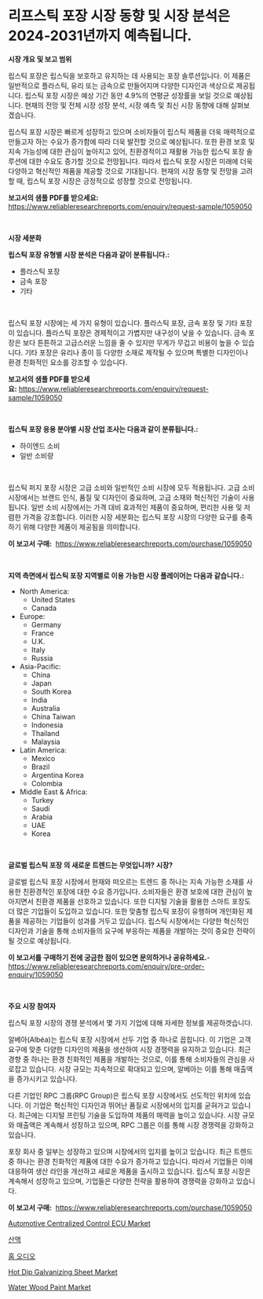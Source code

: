 <p><h1>리프스틱 포장 시장 동향 및 시장 분석은 2024-2031년까지 예측됩니다.</h1></p><p><strong>시장 개요 및 보고 범위</strong></p>
<p><p>립스틱 포장은 립스틱을 보호하고 유지하는 데 사용되는 포장 솔루션입니다. 이 제품은 일반적으로 플라스틱, 유리 또는 금속으로 만들어지며 다양한 디자인과 색상으로 제공됩니다. 립스틱 포장 시장은 예상 기간 동안 4.9%의 연평균 성장률을 보일 것으로 예상됩니다. 현재의 전망 및 전체 시장 성장 분석, 시장 예측 및 최신 시장 동향에 대해 살펴보겠습니다.</p><p>립스틱 포장 시장은 빠르게 성장하고 있으며 소비자들이 립스틱 제품을 더욱 매력적으로 만들고자 하는 수요가 증가함에 따라 더욱 발전할 것으로 예상됩니다. 또한 환경 보호 및 지속 가능성에 대한 관심이 높아지고 있어, 친환경적이고 재활용 가능한 립스틱 포장 솔루션에 대한 수요도 증가할 것으로 전망됩니다. 따라서 립스틱 포장 시장은 미래에 더욱 다양하고 혁신적인 제품을 제공할 것으로 기대됩니다. 현재의 시장 동향 및 전망을 고려할 때, 립스틱 포장 시장은 긍정적으로 성장할 것으로 전망됩니다.</p></p>
<p><strong>보고서의 샘플 PDF를 받으세요:</strong> <a href="https://www.reliableresearchreports.com/enquiry/request-sample/1059050">https://www.reliableresearchreports.com/enquiry/request-sample/1059050</a></p>
<p>&nbsp;</p>
<p><strong>시장 세분화</strong></p>
<p><strong>립스틱 포장 유형별 시장 분석은 다음과 같이 분류됩니다.:</strong></p>
<p><ul><li>플라스틱 포장</li><li>금속 포장</li><li>기타</li></ul></p>
<p>&nbsp;</p>
<p><p>립스틱 포장 시장에는 세 가지 유형이 있습니다. 플라스틱 포장, 금속 포장 및 기타 포장이 있습니다. 플라스틱 포장은 경제적이고 가볍지만 내구성이 낮을 수 있습니다. 금속 포장은 보다 튼튼하고 고급스러운 느낌을 줄 수 있지만 무게가 무겁고 비용이 높을 수 있습니다. 기타 포장은 유리나 종이 등 다양한 소재로 제작될 수 있으며 특별한 디자인이나 환경 친화적인 요소를 강조할 수 있습니다.</p></p>
<p><strong>보고서의 샘플 PDF를 받으세요:</strong>&nbsp;<a href="https://www.reliableresearchreports.com/enquiry/request-sample/1059050">https://www.reliableresearchreports.com/enquiry/request-sample/1059050</a></p>
<p>&nbsp;</p>
<p><strong> 립스틱 포장 응용 분야별 시장 산업 조사는 다음과 같이 분류됩니다.:</strong></p>
<p><ul><li>하이엔드 소비</li><li>일반 소비량</li></ul></p>
<p>&nbsp;</p>
<p><p>립스틱 퍼지 포장 시장은 고급 소비와 일반적인 소비 시장에 모두 적용됩니다. 고급 소비 시장에서는 브랜드 인식, 품질 및 디자인이 중요하며, 고급 소재와 혁신적인 기술이 사용됩니다. 일반 소비 시장에서는 가격 대비 효과적인 제품이 중요하며, 편리한 사용 및 저렴한 가격을 강조합니다. 이러한 시장 세분화는 립스틱 포장 시장의 다양한 요구를 충족하기 위해 다양한 제품이 제공됨을 의미합니다.</p></p>
<p><strong>이 보고서 구매:</strong>&nbsp; <a href="https://www.reliableresearchreports.com/purchase/1059050">https://www.reliableresearchreports.com/purchase/1059050</a></p>
<p>&nbsp;</p>
<p><strong>지역 측면에서 립스틱 포장 지역별로 이용 가능한 시장 플레이어는 다음과 같습니다.:</strong></p>
<p><ul>
    <li>
        North America:
        <ul>
            <li>United States</li>
            <li>Canada</li>
        </ul>
    </li>
    <li>
        Europe:
        <ul>
            <li>Germany</li>
            <li>France</li>
            <li>U.K.</li>
            <li>Italy</li>
            <li>Russia</li>
        </ul>
    </li>
    <li>
        Asia-Pacific:
        <ul>
            <li>China</li>
            <li>Japan</li>
            <li>South Korea</li>
            <li>India</li>
            <li>Australia</li>
            <li>China Taiwan</li>
            <li>Indonesia</li>
            <li>Thailand</li>
            <li>Malaysia</li>
        </ul>
    </li>
    <li>
        Latin America:
        <ul>
            <li>Mexico</li>
            <li>Brazil</li>
            <li>Argentina Korea</li>
            <li>Colombia</li>
        </ul>
    </li>
    <li>
        Middle East & Africa:
        <ul>
            <li>Turkey</li>
            <li>Saudi</li>
            <li>Arabia</li>
            <li>UAE</li>
            <li>Korea</li>
        </ul>
    </li>
    </ul></p>
<p>&nbsp;</p>
<p><strong>글로벌 립스틱 포장 의 새로운 트렌드는 무엇입니까? 시장?</strong></p>
<p><p>글로벌 립스틱 포장 시장에서 현재와 떠오르는 트렌드 중 하나는 지속 가능한 소재를 사용한 친환경적인 포장에 대한 수요 증가입니다. 소비자들은 환경 보호에 대한 관심이 높아지면서 친환경 제품을 선호하고 있습니다. 또한 디지털 기술을 활용한 스마트 포장도 더 많은 기업들이 도입하고 있습니다. 또한 맞춤형 립스틱 포장이 유행하며 개인화된 제품을 제공하는 기업들이 성과를 거두고 있습니다. 립스틱 시장에서는 다양한 혁신적인 디자인과 기술을 통해 소비자들의 요구에 부응하는 제품을 개발하는 것이 중요한 전략이 될 것으로 예상됩니다.</p></p>
<p><strong>이 보고서를 구매하기 전에 궁금한 점이 있으면 문의하거나 공유하세요.</strong>- <a href="https://www.reliableresearchreports.com/enquiry/pre-order-enquiry/1059050">https://www.reliableresearchreports.com/enquiry/pre-order-enquiry/1059050</a></p>
<p>&nbsp;</p>
<p><strong>주요 시장 참여자</strong></p>
<p><p>립스틱 포장 시장의 경쟁 분석에서 몇 가지 기업에 대해 자세한 정보를 제공하겟습니다. </p><p>알베아(Albéa)는 립스틱 포장 시장에서 선두 기업 중 하나로 꼽힙니다. 이 기업은 고객 요구에 맞춘 다양한 디자인의 제품을 생산하여 시장 경쟁력을 유지하고 있습니다. 최근 경향 중 하나는 환경 친화적인 제품을 개발하는 것으로, 이를 통해 소비자들의 관심을 사로잡고 있습니다. 시장 규모는 지속적으로 확대되고 있으며, 알베아는 이를 통해 매출액을 증가시키고 있습니다.</p><p>다른 기업인 RPC 그룹(RPC Group)은 립스틱 포장 시장에서도 선도적인 위치에 있습니다. 이 기업은 혁신적인 디자인과 뛰어난 품질로 시장에서의 입지를 굳혀가고 있습니다. 최근에는 디지털 프린팅 기술을 도입하여 제품의 매력을 높이고 있습니다. 시장 규모와 매출액은 계속해서 성장하고 있으며, RPC 그룹은 이를 통해 시장 경쟁력을 강화하고 있습니다.</p><p>포장 회사 중 일부는 성장하고 있으며 시장에서의 입지를 높이고 있습니다. 최근 트렌드 중 하나는 환경 친화적인 제품에 대한 수요가 증가하고 있습니다. 따라서 기업들은 이에 대응하여 생산 라인을 개선하고 새로운 제품을 출시하고 있습니다. 립스틱 포장 시장은 계속해서 성장하고 있으며, 기업들은 다양한 전략을 활용하여 경쟁력을 강화하고 있습니다.</p></p>
<p><strong>이 보고서 구매:</strong>&nbsp;&nbsp;<a href="https://www.reliableresearchreports.com/purchase/1059050">https://www.reliableresearchreports.com/purchase/1059050</a></p>
<p><p><a href="https://issuu.com/reportprime-2/docs/automotive-centralized-control-ecu-market-size-203">Automotive Centralized Control ECU Market</a></p><p><a href="https://github.com/sougarounis/Market-Research-Report-List-3/blob/main/9117082112.md">산맥</a></p><p><a href="https://github.com/vs2869dizt0/Market-Research-Report-List-1/blob/main/3899353113.md">홈 오디오</a></p><p><a href="https://github.com/nathandecarvalho/Market-Research-Report-List-2/blob/main/hot-dip-galvanizing-sheet-market.md">Hot Dip Galvanizing Sheet Market</a></p><p><a href="https://github.com/RichRobinson5/Market-Research-Report-List-4/blob/main/water-wood-paint-market.md">Water Wood Paint Market</a></p></p>
